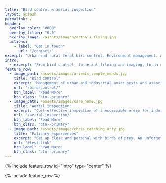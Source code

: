 ```yaml
---
title: "Bird control & aerial inspection"
layout: splash
permalink: /
header:
  overlay_color: "#000"
  overlay_filter: "0.5"
  overlay_image: /assets/images/artemis_flying.jpg
  actions:
    - label: "Get in touch"
      url: "/contact/"
excerpt: "Urban and rural feral bird control. Environment management. Aerial inspection and surveying. Falconry experiences. BPCA/RSPH/IBR/CAA certified and registered."
intro:
  - excerpt: 'From bird control, to aerial filming and imaging, to an unforgettable falconry experience -- *101 Aerial can help you soar*.'
feature_row:
  - image_path: /assets/images/artemis_temple_meads.jpg
    title: "Bird control"
    excerpt: "Management of urban and industrial avian pests and associated problems."
    url: "/bird-control/"
    btn_label: "Read More"
    btn_class: "btn--primary"
  - image_path: /assets/images/care_home.jpg
    title: "Aerial inspection"
    excerpt: "Cost-effective inspection of inaccessible areas for industry and construction."
    url: "/aerial-inspection/"
    btn_label: "Read More"
    btn_class: "btn--primary"
  - image_path: /assets/images/chris_catching_arty.jpg
    title: "Falconry experiences"
    excerpt: "Get up close and personal with birds of prey. An unforgettable experience for all ages."
    url: "#test-link"
    btn_label: "Read More"
    btn_class: "btn--primary"
---
```


{% include feature_row id="intro" type="center" %}

{% include feature_row %}
